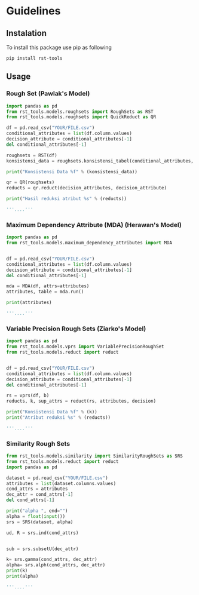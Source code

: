 # Guidelines 

## Instalation
To install this package use pip as following 

`pip install rst-tools`

## Usage 

### Rough Set (Pawlak's Model)

```python
import pandas as pd
from rst_tools.models.roughsets import RoughSets as RST
from rst_tools.models.roughsets import QuickReduct as QR

df = pd.read_csv("YOUR/FILE.csv")
conditional_attributes = list(df.column.values)
decision_attribute = conditional_attributes[-1]
del conditional_attributes[-1]

roughsets = RST(df)
konsistensi_data = roughsets.konsistensi_tabel(conditional_attributes, decision_attribute)

print("Konsistensi Data %f" % (konsistensi_data))

qr = QR(roughsets)
reducts = qr.reduct(decision_attributes, decision_attribute) 

print("Hasil reduksi atribut %s" % (reducts))

'''....'''
```

### Maximum Dependency Attribute (MDA) (Herawan's Model)

```python
import pandas as pd
from rst_tools.models.maximum_dependency_attributes import MDA


df = pd.read_csv("YOUR/FILE.csv")
conditional_attributes = list(df.column.values)
decision_attribute = conditional_attributes[-1]
del conditional_attributes[-1]

mda = MDA(df, attrs=attributes)
attributes, table = mda.run()

print(attributes) 

'''....'''
```

### Variable Precision Rough Sets (Ziarko's Model)

```python
import pandas as pd
from rst_tools.models.vprs import VariablePrecisionRoughSet
from rst_tools.models.reduct import reduct


df = pd.read_csv("YOUR/FILE.csv")
conditional_attributes = list(df.column.values)
decision_attribute = conditional_attributes[-1]
del conditional_attributes[-1]

rs = vprs(df, b) 
reducts, k, sup_attrs = reduct(rs, attributes, decision)

print("Konsistensi Data %f" % (k))
print("Atribut reduksi %s" % (reducts))

'''....'''
```

### Similarity Rough Sets

```python
from rst_tools.models.similarity import SimilarityRoughSets as SRS 
from rst_tools.models.reduct import reduct
import pandas as pd 

dataset = pd.read_csv("YOUR/FILE.csv")
attributes = list(dataset.columns.values)
cond_attrs = attributes
dec_attr = cond_attrs[-1]
del cond_attrs[-1]

print("alpha ", end="")
alpha = float(input())
srs = SRS(dataset, alpha)

ud, R = srs.ind(cond_attrs)


sub = srs.subsetU(dec_attr)

k= srs.gamma(cond_attrs, dec_attr)
alpha= srs.alph(cond_attrs, dec_attr)
print(k)
print(alpha)

'''....'''
```